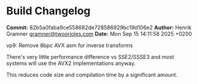 # Build Changelog

**Commit:** 82b5a0faba9ce558682de728586929bc19d106e2
**Author:** Henrik Gramner <gramner@twoorioles.com>
**Date:** Mon Sep 15 14:11:58 2025 +0200

vp9: Remove 8bpc AVX asm for inverse transforms

There's very little performance difference vs SSE2/SSSE3 and most
systems will use the AVX2 implementations anyway.

This reduces code size and compilation time by a significant amount.
